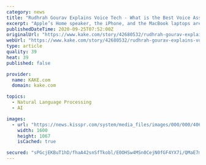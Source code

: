 ```yaml
---
category: news
title: "Rudhrah Gourav Explains Voice Tech - What is the Best Voice Assistant?"
excerpt: "Apple’s Home speaker, the iPhone, and the MacBook laptops are all compatible with Siri. While it doesn’t offer as great a voice recognition experience or as seamless an experience as Google Assistant, it’s decent. In fact, it’s gotten much better ..."
publishedDateTime: 2020-09-25T07:52:00Z
originalUrl: "https://www.kake.com/story/42680532/rudhrah-gourav-explains-voice-tech-45-what-is-the-best-voice-assistant"
webUrl: "https://www.kake.com/story/42680532/rudhrah-gourav-explains-voice-tech-45-what-is-the-best-voice-assistant"
type: article
quality: 39
heat: 39
published: false

provider:
  name: KAKE.com
  domain: kake.com

topics:
  - Natural Language Processing
  - AI

images:
  - url: "https://news.kisspr.com/system/media_files/images/000/000/406/original/www.Rudhrah.com.png"
    width: 1600
    height: 1067
    isCached: true

secured: "sPGcjEKBuT1hD/fhaA42snSfTkobl/E0OHSw4MSn0CejN0fGF4YX7i/QMaE7mnL6/V9xy9zUTNDPyoOYSh88linmHxWdm2Sv1PSPOcAVIchXKYBQ13VQKCzSdWio875O1IzEwYSKCxuCT/2l6MC/t9lvmMxEgYQGC884+yupmEaMxB5nW1c4fhIC0UFU527BlbcZ/lhS1DXFJUqtEL6TVm47b1auwzbSTJxs6gnlc5i5WojrLRGas2eZ+7Ksp7th08slc/EsS1ROQz4/Ga0XjpK8g1mr1D3aYjfqJocOGsgdbd+1eUFd3BChNGD7spawASAf5F8VuxHEMT3Xm4UTG/4tySjUZ69U65p2W1cfXgs=;95zpelt/zmMJ+7+pOjkuxQ=="
---
```


